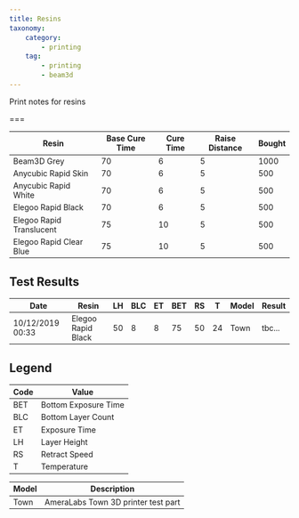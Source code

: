 ```yaml
---
title: Resins
taxonomy:
    category:
        - printing
    tag:
        - printing
        - beam3d
---
```


Print notes for resins

===

Resin                    | Base Cure Time | Cure Time | Raise Distance | Bought
------------------------ | -------------- | ----------| -------------- | ------
Beam3D Grey              |             70 |         6 |              5 |   1000
Anycubic Rapid Skin      |             70 |         6 |              5 |    500
Anycubic Rapid White     |             70 |         6 |              5 |    500
Elegoo Rapid Black       |             70 |         6 |              5 |    500
Elegoo Rapid Translucent |             75 |        10 |              5 |    500
Elegoo Rapid Clear Blue  |             75 |        10 |              5 |    500

## Test Results

Date             | Resin              | LH | BLC | ET | BET | RS | T  | Model | Result
---------------- | ------------------ | -- | --- | -- | --- | -- | -- | ----- | ------
10/12/2019 00:33 | Elegoo Rapid Black | 50 |   8 |  8 |  75 | 50 | 24 | Town  | tbc...

## Legend

Code | Value
---- | ------------
BET  | Bottom Exposure Time
BLC  | Bottom Layer Count
ET   | Exposure Time
LH   | Layer Height
RS   | Retract Speed
T    | Temperature

Model | Description
----- | -----------
Town  | AmeraLabs Town 3D printer test part | ![AmeraLabs Town](town.png?cropZoom=320,240)
